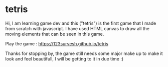 # tetris

Hi, I am learning game dev and this ("tetris") is the first game that I made from scratch with javascript. I have used HTML canvas to draw all the moving elements that can be seen in this game. 

Play the game : https://123survesh.github.io/tetris

Thanks for stopping by, the game still needs some major make up to make it look and feel beautifull, I will be getting to it in due time :)
